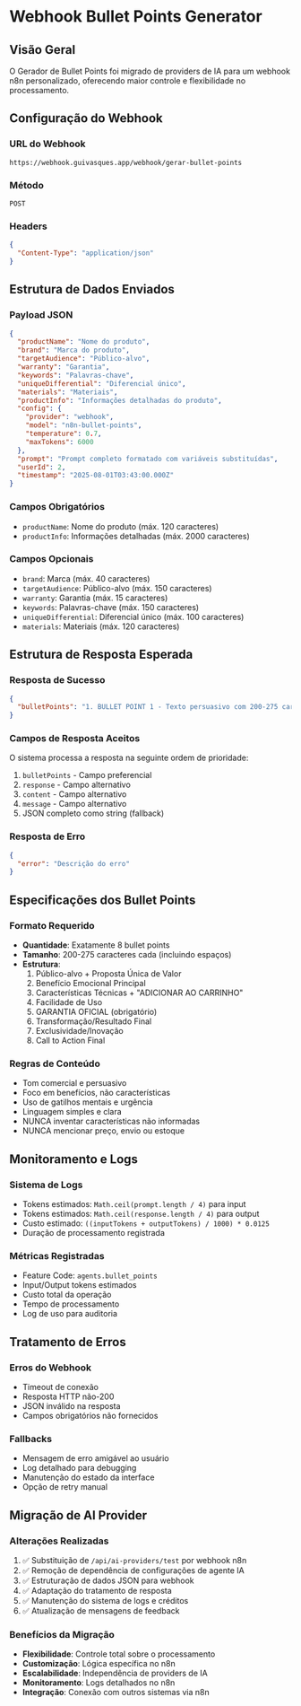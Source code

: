 # Webhook Bullet Points Generator

## Visão Geral
O Gerador de Bullet Points foi migrado de providers de IA para um webhook n8n personalizado, oferecendo maior controle e flexibilidade no processamento.

## Configuração do Webhook

### URL do Webhook
```
https://webhook.guivasques.app/webhook/gerar-bullet-points
```

### Método
`POST`

### Headers
```json
{
  "Content-Type": "application/json"
}
```

## Estrutura de Dados Enviados

### Payload JSON
```json
{
  "productName": "Nome do produto",
  "brand": "Marca do produto",
  "targetAudience": "Público-alvo",
  "warranty": "Garantia",
  "keywords": "Palavras-chave",
  "uniqueDifferential": "Diferencial único",
  "materials": "Materiais",
  "productInfo": "Informações detalhadas do produto",
  "config": {
    "provider": "webhook",
    "model": "n8n-bullet-points",
    "temperature": 0.7,
    "maxTokens": 6000
  },
  "prompt": "Prompt completo formatado com variáveis substituídas",
  "userId": 2,
  "timestamp": "2025-08-01T03:43:00.000Z"
}
```

### Campos Obrigatórios
- `productName`: Nome do produto (máx. 120 caracteres)
- `productInfo`: Informações detalhadas (máx. 2000 caracteres)

### Campos Opcionais
- `brand`: Marca (máx. 40 caracteres)
- `targetAudience`: Público-alvo (máx. 150 caracteres)
- `warranty`: Garantia (máx. 15 caracteres)
- `keywords`: Palavras-chave (máx. 150 caracteres)
- `uniqueDifferential`: Diferencial único (máx. 100 caracteres)
- `materials`: Materiais (máx. 120 caracteres)

## Estrutura de Resposta Esperada

### Resposta de Sucesso
```json
{
  "bulletPoints": "1. BULLET POINT 1 - Texto persuasivo com 200-275 caracteres...\n2. BULLET POINT 2 - Texto persuasivo com 200-275 caracteres...\n..."
}
```

### Campos de Resposta Aceitos
O sistema processa a resposta na seguinte ordem de prioridade:
1. `bulletPoints` - Campo preferencial
2. `response` - Campo alternativo
3. `content` - Campo alternativo
4. `message` - Campo alternativo
5. JSON completo como string (fallback)

### Resposta de Erro
```json
{
  "error": "Descrição do erro"
}
```

## Especificações dos Bullet Points

### Formato Requerido
- **Quantidade**: Exatamente 8 bullet points
- **Tamanho**: 200-275 caracteres cada (incluindo espaços)
- **Estrutura**: 
  1. Público-alvo + Proposta Única de Valor
  2. Benefício Emocional Principal
  3. Características Técnicas + "ADICIONAR AO CARRINHO"
  4. Facilidade de Uso
  5. GARANTIA OFICIAL (obrigatório)
  6. Transformação/Resultado Final
  7. Exclusividade/Inovação
  8. Call to Action Final

### Regras de Conteúdo
- Tom comercial e persuasivo
- Foco em benefícios, não características
- Uso de gatilhos mentais e urgência
- Linguagem simples e clara
- NUNCA inventar características não informadas
- NUNCA mencionar preço, envio ou estoque

## Monitoramento e Logs

### Sistema de Logs
- Tokens estimados: `Math.ceil(prompt.length / 4)` para input
- Tokens estimados: `Math.ceil(response.length / 4)` para output  
- Custo estimado: `((inputTokens + outputTokens) / 1000) * 0.0125`
- Duração de processamento registrada

### Métricas Registradas
- Feature Code: `agents.bullet_points`
- Input/Output tokens estimados
- Custo total da operação
- Tempo de processamento
- Log de uso para auditoria

## Tratamento de Erros

### Erros do Webhook
- Timeout de conexão
- Resposta HTTP não-200
- JSON inválido na resposta
- Campos obrigatórios não fornecidos

### Fallbacks
- Mensagem de erro amigável ao usuário
- Log detalhado para debugging
- Manutenção do estado da interface
- Opção de retry manual

## Migração de AI Provider

### Alterações Realizadas
1. ✅ Substituição de `/api/ai-providers/test` por webhook n8n
2. ✅ Remoção de dependência de configurações de agente IA
3. ✅ Estruturação de dados JSON para webhook
4. ✅ Adaptação do tratamento de resposta
5. ✅ Manutenção do sistema de logs e créditos
6. ✅ Atualização de mensagens de feedback

### Benefícios da Migração
- **Flexibilidade**: Controle total sobre o processamento
- **Customização**: Lógica específica no n8n
- **Escalabilidade**: Independência de providers de IA
- **Monitoramento**: Logs detalhados no n8n
- **Integração**: Conexão com outros sistemas via n8n